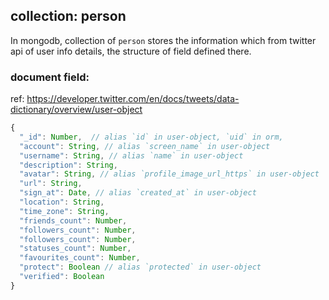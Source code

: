## collection: person

In mongodb, collection of `person` stores the information which from twitter api of user info details, the structure of field defined there.

### document field:

ref: https://developer.twitter.com/en/docs/tweets/data-dictionary/overview/user-object

```js
{
  "_id": Number,  // alias `id` in user-object, `uid` in orm,
  "account": String, // alias `screen_name` in user-object
  "username": String, // alias `name` in user-object
  "description": String,
  "avatar": String, // alias `profile_image_url_https` in user-object
  "url": String,
  "sign_at": Date, // alias `created_at` in user-object
  "location": String,
  "time_zone": String,
  "friends_count": Number,
  "followers_count": Number, 
  "followers_count": Number,
  "statuses_count": Number, 
  "favourites_count": Number,
  "protect": Boolean // alias `protected` in user-object
  "verified": Boolean
}
```

